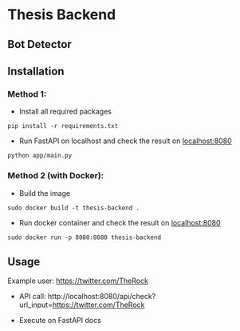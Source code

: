 # Thesis Backend
## Bot Detector

## Installation
### Method 1:
* Install all required packages
```shell
pip install -r requirements.txt
```
* Run FastAPI on localhost and check the result on [localhost:8080](localhost:8080)
```shell
python app/main.py
```

### Method 2 (with Docker): 
* Build the image
```shell
sudo docker build -t thesis-backend .
```
* Run docker container and check the result on [localhost:8080](localhost:8080)
```shell
sudo docker run -p 8080:8080 thesis-backend
```

## Usage
Example user: https://twitter.com/TheRock

* API call: http://localhost:8080/api/check?url_input=https://twitter.com/TheRock

* Execute on FastAPI docs